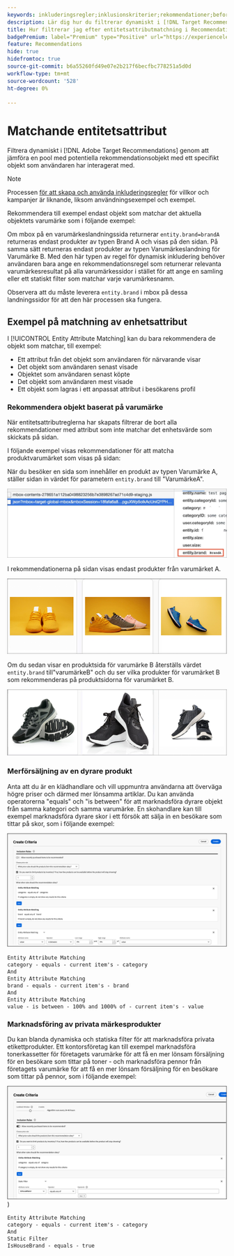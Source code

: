 ```yaml
---
keywords: inkluderingsregler;inklusionskriterier;rekommendationer;befordran;kampanjer;dynamisk filtrering;dynamisk;entitetsattributmatchning
description: Lär dig hur du filtrerar dynamiskt i [!DNL Target Recommendations] genom att jämföra en pool med potentiella objekt med ett specifikt objekt som användaren har interagerat med.
title: Hur filtrerar jag efter entitetsattributmatchning i Recommendations-aktiviteter?
badgePremium: label="Premium" type="Positive" url="https://experienceleague.adobe.com/docs/target/using/introduction/intro.html?lang=en#premium newtab=true" tooltip="Se vad som ingår i Target Premium."
feature: Recommendations
hide: true
hidefromtoc: true
source-git-commit: b6a55260fd49e07e2b217f6becfbc778251a5d0d
workflow-type: tm+mt
source-wordcount: '528'
ht-degree: 0%

---
```


# Matchande entitetsattribut

Filtrera dynamiskt i [!DNL Adobe Target Recommendations] genom att jämföra en pool med potentiella rekommendationsobjekt med ett specifikt objekt som användaren har interagerat med.

>[!NOTE]
>
>Processen [för att skapa och använda inkluderingsregler](/help/main/c-recommendations/c-algorithms/use-dynamic-and-static-inclusion-rules.md) för villkor och kampanjer är liknande, liksom användningsexempel och exempel.

Rekommendera till exempel endast objekt som matchar det aktuella objektets varumärke som i följande exempel:

Om mbox på en varumärkeslandningssida returnerar `entity.brand=brandA` returneras endast produkter av typen Brand A och visas på den sidan. På samma sätt returneras endast produkter av typen Varumärkeslandning för Varumärke B. Med den här typen av regel för dynamisk inkludering behöver användaren bara ange en rekommendationsregel som returnerar relevanta varumärkesresultat på alla varumärkessidor i stället för att ange en samling eller ett statiskt filter som matchar varje varumärkesnamn.

Observera att du måste leverera `entity.brand` i mbox på dessa landningssidor för att den här processen ska fungera.

## Exempel på matchning av enhetsattribut

I [!UICONTROL Entity Attribute Matching] kan du bara rekommendera de objekt som matchar, till exempel:

* Ett attribut från det objekt som användaren för närvarande visar
* Det objekt som användaren senast visade
* Objektet som användaren senast köpte
* Det objekt som användaren mest visade
* Ett objekt som lagras i ett anpassat attribut i besökarens profil

### Rekommendera objekt baserat på varumärke

När entitetsattributreglerna har skapats filtrerar de bort alla rekommendationer med attribut som inte matchar det enhetsvärde som skickats på sidan.

I följande exempel visas rekommendationer för att matcha produktvarumärket som visas på sidan:

När du besöker en sida som innehåller en produkt av typen Varumärke A, ställer sidan in värdet för parametern `entity.brand` till &quot;VarumärkeA&quot;.

![Exempel på målanrop](/help/main/c-recommendations/c-algorithms/assets/example-target-call.png)

I rekommendationerna på sidan visas endast produkter från varumärket A.

![Varumärke A rekommendationer](/help/main/c-recommendations/c-algorithms/assets/brandA.png)

Om du sedan visar en produktsida för varumärke B återställs värdet `entity.brand` till&quot;varumärkeB&quot; och du ser vilka produkter för varumärket B som rekommenderas på produktsidorna för varumärket B.

![Varumärkesrekommendationer B](/help/main/c-recommendations/c-algorithms/assets/brandB.png)

### Merförsäljning av en dyrare produkt

Anta att du är en klädhandlare och vill uppmuntra användarna att överväga högre priser och därmed mer lönsamma artiklar. Du kan använda operatorerna &quot;equals&quot; och &quot;is between&quot; för att marknadsföra dyrare objekt från samma kategori och samma varumärke. En skohandlare kan till exempel marknadsföra dyrare skor i ett försök att sälja in en besökare som tittar på skor, som i följande exempel:

![Merförsäljning](/help/main/c-recommendations/c-algorithms/assets/upsell-new.png)

```
Entity Attribute Matching
category - equals - current item's - category 
And 
Entity Attribute Matching
brand - equals - current item's - brand 
And 
Entity Attribute Matching
value - is between - 100% and 1000% of - current item's - value
```

### Marknadsföring av privata märkesprodukter

Du kan blanda dynamiska och statiska filter för att marknadsföra privata etikettprodukter. Ett kontorsföretag kan till exempel marknadsföra tonerkassetter för företagets varumärke för att få en mer lönsam försäljning för en besökare som tittar på toner - och marknadsföra pennor från företagets varumärke för att få en mer lönsam försäljning för en besökare som tittar på pennor, som i följande exempel:

![House Brand](/help/main/c-recommendations/c-algorithms/assets/housebrand-new.png)
)

```
Entity Attribute Matching
category - equals - current item's - category 
And
Static Filter
IsHouseBrand - equals - true
```
